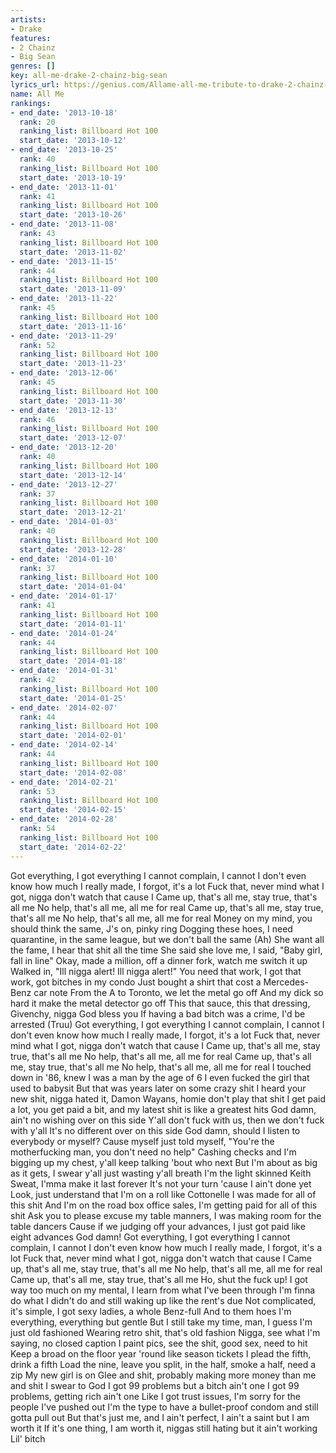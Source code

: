 ```yaml
---
artists:
- Drake
features:
- 2 Chainz
- Big Sean
genres: []
key: all-me-drake-2-chainz-big-sean
lyrics_url: https://genius.com/Allame-all-me-tribute-to-drake-2-chainz-and-big-sean-lyrics
name: All Me
rankings:
- end_date: '2013-10-18'
  rank: 20
  ranking_list: Billboard Hot 100
  start_date: '2013-10-12'
- end_date: '2013-10-25'
  rank: 40
  ranking_list: Billboard Hot 100
  start_date: '2013-10-19'
- end_date: '2013-11-01'
  rank: 41
  ranking_list: Billboard Hot 100
  start_date: '2013-10-26'
- end_date: '2013-11-08'
  rank: 43
  ranking_list: Billboard Hot 100
  start_date: '2013-11-02'
- end_date: '2013-11-15'
  rank: 44
  ranking_list: Billboard Hot 100
  start_date: '2013-11-09'
- end_date: '2013-11-22'
  rank: 45
  ranking_list: Billboard Hot 100
  start_date: '2013-11-16'
- end_date: '2013-11-29'
  rank: 52
  ranking_list: Billboard Hot 100
  start_date: '2013-11-23'
- end_date: '2013-12-06'
  rank: 45
  ranking_list: Billboard Hot 100
  start_date: '2013-11-30'
- end_date: '2013-12-13'
  rank: 46
  ranking_list: Billboard Hot 100
  start_date: '2013-12-07'
- end_date: '2013-12-20'
  rank: 40
  ranking_list: Billboard Hot 100
  start_date: '2013-12-14'
- end_date: '2013-12-27'
  rank: 37
  ranking_list: Billboard Hot 100
  start_date: '2013-12-21'
- end_date: '2014-01-03'
  rank: 40
  ranking_list: Billboard Hot 100
  start_date: '2013-12-28'
- end_date: '2014-01-10'
  rank: 37
  ranking_list: Billboard Hot 100
  start_date: '2014-01-04'
- end_date: '2014-01-17'
  rank: 41
  ranking_list: Billboard Hot 100
  start_date: '2014-01-11'
- end_date: '2014-01-24'
  rank: 44
  ranking_list: Billboard Hot 100
  start_date: '2014-01-18'
- end_date: '2014-01-31'
  rank: 42
  ranking_list: Billboard Hot 100
  start_date: '2014-01-25'
- end_date: '2014-02-07'
  rank: 44
  ranking_list: Billboard Hot 100
  start_date: '2014-02-01'
- end_date: '2014-02-14'
  rank: 44
  ranking_list: Billboard Hot 100
  start_date: '2014-02-08'
- end_date: '2014-02-21'
  rank: 53
  ranking_list: Billboard Hot 100
  start_date: '2014-02-15'
- end_date: '2014-02-28'
  rank: 54
  ranking_list: Billboard Hot 100
  start_date: '2014-02-22'
---
```

Got everything, I got everything
I cannot complain, I cannot
I don't even know how much I really made, I forgot, it's a lot
Fuck that, never mind what I got, nigga don't watch that cause I
Came up, that's all me, stay true, that's all me
No help, that's all me, all me for real
Came up, that's all me, stay true, that's all me
No help, that's all me, all me for real
Money on my mind, you should think the same, J's on, pinky ring
Dogging these hoes, I need quarantine, in the same league, but we don't ball the same
(Ah) She want all the fame, I hear that shit all the time
She said she love me, I said, "Baby girl, fall in line"
Okay, made a million, off a dinner fork, watch me switch it up
Walked in, "Ill nigga alert! Ill nigga alert!"
You need that work, I got that work, got bitches in my condo
Just bought a shirt that cost a Mercedes-Benz car note
From the A to Toronto, we let the metal go off
And my dick so hard it make the metal detector go off
This that sauce, this that dressing, Givenchy, nigga God bless you
If having a bad bitch was a crime, I'd be arrested (Truu)
Got everything, I got everything
I cannot complain, I cannot
I don't even know how much I really made, I forgot, it's a lot
Fuck that, never mind what I got, nigga don't watch that cause I
Came up, that's all me, stay true, that's all me
No help, that's all me, all me for real
Came up, that's all me, stay true, that's all me
No help, that's all me, all me for real
I touched down in '86, knew I was a man by the age of 6
I even fucked the girl that used to babysit
But that was years later on some crazy shit
I heard your new shit, nigga hated it, Damon Wayans, homie don't play that shit
I get paid a lot, you get paid a bit, and my latest shit is like a greatest hits
God damn, ain't no wishing over on this side
Y'all don't fuck with us, then we don't fuck with y'all
It's no different over on this side
God damn, should I listen to everybody or myself?
Cause myself just told myself, "You're the motherfucking man, you don't need no help"
Cashing checks and I'm bigging up my chest, y'all keep talking 'bout who next
But I'm about as big as it gets, I swear y'all just wasting y'all breath
I'm the light skinned Keith Sweat, I'mma make it last forever
It's not your turn 'cause I ain't done yet
Look, just understand that I'm on a roll like Cottonelle
I was made for all of this shit
And I'm on the road box office sales, I'm getting paid for all of this shit
Ask you to please excuse my table manners, I was making room for the table dancers
Cause if we judging off your advances, I just got paid like eight advances
God damn!
Got everything, I got everything
I cannot complain, I cannot
I don't even know how much I really made, I forgot, it's a lot
Fuck that, never mind what I got, nigga don't watch that cause I
Came up, that's all me, stay true, that's all me
No help, that's all me, all me for real
Came up, that's all me, stay true, that's all me
Ho, shut the fuck up!
I got way too much on my mental, I learn from what I've been through
I'm finna do what I didn't do and still waking up like the rent's due
Not complicated, it's simple, I got sexy ladies, a whole Benz-full
And to them hoes I'm everything, everything but gentle
But I still take my time, man, I guess I'm just old fashioned
Wearing retro shit, that's old fashion
Nigga, see what I'm saying, no closed caption
I paint pics, see the shit, good sex, need to hit
Keep a broad on the floor year 'round like season tickets
I plead the fifth, drink a fifth
Load the nine, leave you split, in the half, smoke a half, need a zip
My new girl is on Glee and shit, probably making more money than me and shit
I swear to God I got 99 problems but a bitch ain't one
I got 99 problems, getting rich ain't one
Like I got trust issues, I'm sorry for the people I've pushed out
I'm the type to have a bullet-proof condom and still gotta pull out
But that's just me, and I ain't perfect, I ain't a saint but I am worth it
If it's one thing, I am worth it, niggas still hating but it ain't working
Lil' bitch
